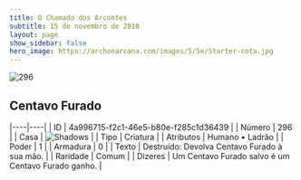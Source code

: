 ```yaml
---
title: O Chamado dos Arcontes
subtitle: 15 de novembro de 2018
layout: page
show_sidebar: false
hero_image: https://archonarcana.com/images/5/5e/Starter-cota.jpg
---
```


![296](https://cdn.keyforgegame.com/media/card_front/pt/341_296_QF774F23G6MR_pt.png)

## Centavo Furado

|----|----|
| ID | 4a996715-f2c1-46e5-b80e-f285c1d36439 |
| Número | 296 |
| Casa | ![Shadows](https://archonarcana.com/images/thumb/e/ee/Shadows.png/22px-Shadows.png "Sombras") |
| Tipo | Criatura |
| Atributos | Humano • Ladrão |
| Poder | 1 |
| Armadura | 0 |
| Texto | Destruído: Devolva Centavo Furado à sua mão. |
| Raridade | Comum |
| Dizeres | Um Centavo Furado salvo  é um Centavo Furado ganho. |
